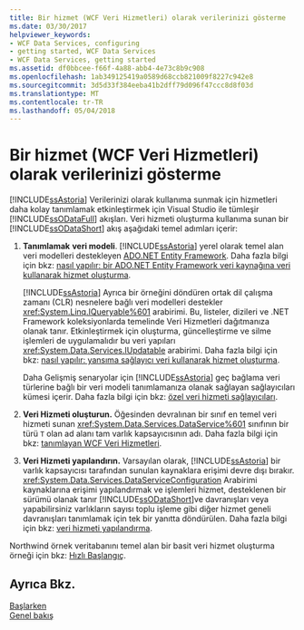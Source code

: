 ```yaml
---
title: Bir hizmet (WCF Veri Hizmetleri) olarak verilerinizi gösterme
ms.date: 03/30/2017
helpviewer_keywords:
- WCF Data Services, configuring
- getting started, WCF Data Services
- WCF Data Services, getting started
ms.assetid: df0bbcee-f66f-4a88-abb4-4e73c8b9c908
ms.openlocfilehash: 1ab349125419a0589d68ccb821009f8227c942e8
ms.sourcegitcommit: 3d5d33f384eeba41b2dff79d096f47ccc8d8f03d
ms.translationtype: MT
ms.contentlocale: tr-TR
ms.lasthandoff: 05/04/2018
---
```

# <a name="exposing-your-data-as-a-service-wcf-data-services"></a>Bir hizmet (WCF Veri Hizmetleri) olarak verilerinizi gösterme
[!INCLUDE[ssAstoria](../../../../includes/ssastoria-md.md)] Verilerinizi olarak kullanıma sunmak için hizmetleri daha kolay tanımlamak etkinleştirmek için Visual Studio ile tümleşir [!INCLUDE[ssODataFull](../../../../includes/ssodatafull-md.md)] akışları. Veri hizmeti oluşturma kullanıma sunan bir [!INCLUDE[ssODataShort](../../../../includes/ssodatashort-md.md)] akış aşağıdaki temel adımları içerir:  
  
1.  **Tanımlamak** **veri modeli**. [!INCLUDE[ssAstoria](../../../../includes/ssastoria-md.md)] yerel olarak temel alan veri modelleri destekleyen [ADO.NET Entity Framework](../../../../docs/framework/data/adonet/ef/index.md). Daha fazla bilgi için bkz: [nasıl yapılır: bir ADO.NET Entity Framework veri kaynağına veri kullanarak hizmet oluşturma](../../../../docs/framework/data/wcf/create-a-data-service-using-an-adonet-ef-data-wcf.md).  
  
     [!INCLUDE[ssAstoria](../../../../includes/ssastoria-md.md)] Ayrıca bir örneğini döndüren ortak dil çalışma zamanı (CLR) nesnelere bağlı veri modelleri destekler <xref:System.Linq.IQueryable%601> arabirimi. Bu, listeler, dizileri ve .NET Framework koleksiyonlarda temelinde Veri Hizmetleri dağıtmanıza olanak tanır. Etkinleştirmek için oluşturma, güncelleştirme ve silme işlemleri de uygulamalıdır bu veri yapıları <xref:System.Data.Services.IUpdatable> arabirimi. Daha fazla bilgi için bkz: [nasıl yapılır: yansıma sağlayıcı veri kullanarak hizmet oluşturma](../../../../docs/framework/data/wcf/create-a-data-service-using-rp-wcf-data-services.md).  
  
     Daha Gelişmiş senaryolar için [!INCLUDE[ssAstoria](../../../../includes/ssastoria-md.md)] geç bağlama veri türlerine bağlı bir veri modeli tanımlamanıza olanak sağlayan sağlayıcıları kümesi içerir. Daha fazla bilgi için bkz: [özel veri hizmeti sağlayıcıları](../../../../docs/framework/data/wcf/custom-data-service-providers-wcf-data-services.md).  
  
2.  **Veri Hizmeti oluşturun.** Öğesinden devralınan bir sınıf en temel veri hizmeti sunan <xref:System.Data.Services.DataService%601> sınıfının bir türü `T` olan ad alanı tam varlık kapsayıcısının adı. Daha fazla bilgi için bkz: [tanımlayan WCF Veri Hizmetleri](../../../../docs/framework/data/wcf/defining-wcf-data-services.md).  
  
3.  **Veri Hizmeti yapılandırın.** Varsayılan olarak, [!INCLUDE[ssAstoria](../../../../includes/ssastoria-md.md)] bir varlık kapsayıcısı tarafından sunulan kaynaklara erişimi devre dışı bırakır. <xref:System.Data.Services.DataServiceConfiguration> Arabirimi kaynaklarına erişimi yapılandırmak ve işlemleri hizmet, desteklenen bir sürümü olanak tanır [!INCLUDE[ssODataShort](../../../../includes/ssodatashort-md.md)]ve davranışları veya yapabilirsiniz varlıkların sayısı toplu işleme gibi diğer hizmet geneli davranışları tanımlamak için tek bir yanıtta döndürülen. Daha fazla bilgi için bkz: [veri hizmeti yapılandırma](../../../../docs/framework/data/wcf/configuring-the-data-service-wcf-data-services.md).  
  
 Northwind örnek veritabanını temel alan bir basit veri hizmet oluşturma örneği için bkz: [Hızlı Başlangıç](../../../../docs/framework/data/wcf/quickstart-wcf-data-services.md).  
  
## <a name="see-also"></a>Ayrıca Bkz.  
 [Başlarken](../../../../docs/framework/data/wcf/getting-started-with-wcf-data-services.md)  
 [Genel bakış](../../../../docs/framework/data/wcf/wcf-data-services-overview.md)
